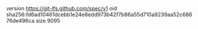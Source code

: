 version https://git-lfs.github.com/spec/v1
oid sha256:fd6ad10461dcebb1e24e8edd973b42f7b86a55d710a9239aa52c68676de496ca
size 9095
